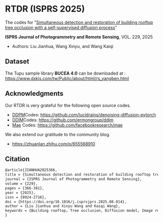 # RTDR (ISPRS 2025)
 The codes for "[Simultaneous detection and restoration of building rooftop tree occlusion with a self-supervised diffusion process](https://www.sciencedirect.com/science/article/abs/pii/S0924271625003259)"
 
 **ISPRS Journal of Photogrammetry and Remote Sensing**, VOL. 229, 2025

 - Authors: Liu Jianhua, Wang Xinyu, and Wang Kaiqi
 
## Dataset
 The Tupu sample library **BUCEA 4.0** can be downloaded at : https://www.dxkjs.com/tw/Public/about/html/rs_yangben.html

## Acknowledgments
  Our RTDR is very grateful for the following open source codes.
  - [DDPM](https://arxiv.org/abs/2006.11239)Codes: https://github.com/lucidrains/denoising-diffusion-pytorch
  - [DDIM](https://arxiv.org/abs/2010.02502)Codes: https://github.com/ermongroup/ddim
  - [Mae](https://arxiv.org/abs/2111.06377) Codes: https://github.com/facebookresearch/mae

  We also extend our gratitude to the community blog.
  - https://zhuanlan.zhihu.com/p/655568910

## Citation
```markdown
@article{JIANHUA2025366,
title = {Simultaneous detection and restoration of building rooftop tree occlusion with a self-supervised diffusion process},
journal = {ISPRS Journal of Photogrammetry and Remote Sensing},
volume = {229},
pages = {366-381},
year = {2025},
issn = {0924-2716},
doi = {https://doi.org/10.1016/j.isprsjprs.2025.08.014},
author = {Liu Jianhua and Xinyu Wang and Kaiqi Wang},
keywords = {Building rooftop, Tree occlusion, Diffusion model, Image restoration},
}
